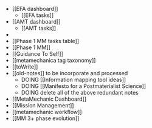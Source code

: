 - [[EFA dashboard]]
	- [[EFA tasks]]
- [[AMT dashboard]]
	- [[AMT tasks]]
-
- [[Phase 1 MM tasks table]]
- [[Phase 1 MM]]
- [[Guidance To Self]]
- [[metamechanica tag taxonomy]]
- [[toWrite]]
- [[old-notes]] to be incorporate and processed
	- DOING [[Information mapping tool ideas]]
	- DOING [[Manifesto for a Postmaterialist Science]]
	- DOING delete all of the above redundant notes
- [[MetaMechanic Dashboard]]
- [[Mission Management]]
- [[metamechanic workflow]]
- [[MM 3+ phase evolution]]